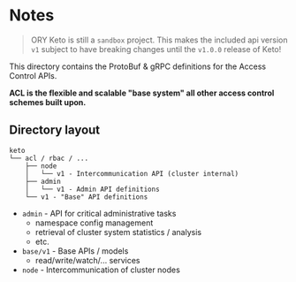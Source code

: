 # Notes

> ORY Keto is still a `sandbox` project.
This makes the included api version `v1` subject
to have breaking changes until the `v1.0.0` release of Keto!

This directory contains the ProtoBuf & gRPC definitions
for the Access Control APIs.
    
**ACL is the flexible and scalable "base system"
all other access control schemes built upon.**

## Directory layout

```shell script
keto
└── acl / rbac / ...
    ├── node
    │   └── v1 - Intercommunication API (cluster internal)
    ├── admin
    │   └── v1 - Admin API definitions
    └── v1 - "Base" API definitions
```

- `admin` - API for critical administrative tasks
  - namespace config management
  - retrieval of cluster system statistics / analysis
  - etc.
- `base/v1` - Base APIs / models
  - read/write/watch/... services
- `node` - Intercommunication of cluster nodes
